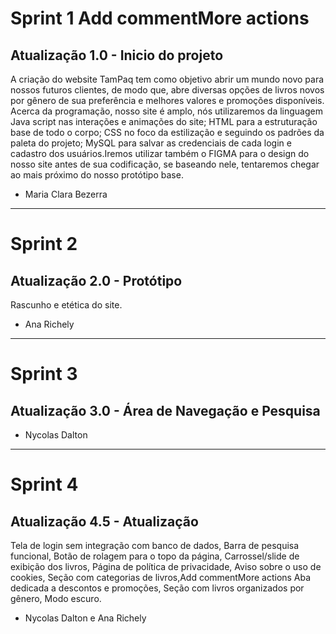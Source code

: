 # Sprint 1 Add commentMore actions
## Atualização 1.0 - Inicio do projeto
A criação do website TamPaq tem como objetivo abrir um mundo novo para nossos futuros clientes, de modo que, abre diversas opções de livros novos por gênero de sua preferência e melhores valores e promoções disponíveis. Acerca da programação, nosso site é amplo, nós utilizaremos da linguagem Java script nas interações e animações do site; HTML para a estruturação base de todo o corpo; CSS no foco da estilização e seguindo os padrões da paleta do projeto; MySQL para salvar as credenciais de cada login e cadastro dos usuários.Iremos utilizar também o FIGMA para o design do nosso site antes de sua codificação, se baseando nele, tentaremos chegar ao mais próximo do nosso protótipo base.
- Maria Clara Bezerra
 
---

# Sprint 2
## Atualização 2.0 - Protótipo
Rascunho e etética do site.
- Ana Richely
---

# Sprint 3
## Atualização 3.0 - Área de Navegação e Pesquisa 
- Nycolas Dalton

---

# Sprint 4
## Atualização 4.5 - Atualização
Tela de login sem integração com banco de dados,
Barra de pesquisa funcional,
Botão de rolagem para o topo da página,
Carrossel/slide de exibição dos livros,
Página de política de privacidade,
Aviso sobre o uso de cookies,
Seção com categorias de livros,Add commentMore actions
Aba dedicada a descontos e promoções,
Seção com livros organizados por gênero,
Modo escuro.
- Nycolas Dalton e Ana Richely
